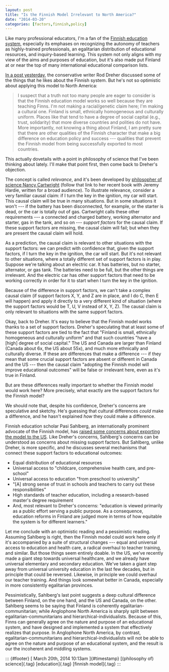 ```yaml
---
layout: post
title: "Is the Finnish Model Irrelevant to North America?"
date: "2014-03-20"
categories: [factors,finnish,policy]
---
```



Like many professional educators, I'm a fan of the [Finnish education system](http://www.nea.org/home/40991.htm), especially its emphases on recognizing the autonomy of teachers as highly-trained professionals, an egalitarian distribution of educational resources, and inquiry-based learning. This system not only aligns with my view of the aims and purposes of education, but it's also made put Finland at or near the top of many international educational comparison lists.

[In a post yesterday](http://www.theamericanconservative.com/dreher/why-does-finland-educate-its-kids-better/), the conservative writer Rod Dreher discussed some of the things that he likes about the Finnish system. But he's not so optimistic about applying this model to North America:

> I suspect that a truth not too many people are eager to consider is that the Finnish education model works so well because they are teaching Finns. I'm not making a racial/genetic claim here; I'm making a cultural one. Finland is small, ethnically homogeneous and culturally uniform. Places like that tend to have a degree of social capital (e.g., trust, solidarity) that more diverse countries and polities do not have. More importantly, not knowing a thing about Finland, I am pretty sure that there are other qualities of the Finnish character that make a big difference on education policy and success --- qualities that prevent the Finnish model from being successfully exported to most countries.

This actually dovetails with a point in philosophy of science that I've been thinking about lately. I'll make that point first, then come back to Dreher's objection.

The concept is called *relevance*, and it's been developed by [philosopher of science Nancy Cartwright](http://books.google.ca/books?id=kN3OdpkUyTcC) (follow that link to her recent book with Jeremy Hardie, written for a broad audience). To illustrate relevance, consider a very familiar causal claim: if I turn the key in the ignition, my car will start. This causal claim will be true in many situations. But in some situations it won't --- if the battery has been disconnected, for example, or the starter is dead, or the car is totally out of gas. Cartwright calls these other requirements --- a connected and charged battery, working alternator and starter, gas in the tank, and so on --- *support factors* for the causal claim. If these support factors are missing, the causal claim will fail; but when they are present the causal claim will hold.

As a prediction, the causal claim is relevant to other situations with the support factors: we can predict with confidence that, given the support factors, if I turn the key in the ignition, the car will start. But it's not relevant to other situations, where a totally different set of support factors is in play. Suppose we're talking about an electric car. It has batteries, but no starter, alternator, or gas tank. The batteries need to be full, but the other things are irrelevant. And the electric car has other support factors that need to be working correctly in order for it to start when I turn the key in the ignition.

Because of the difference in support factors, we can't take a complex causal claim (if support factors X, Y, and Z are in place, and I do C, then E will happen) and apply it directly to a very different kind of situation (where the support factors would be T, U, V instead of X, Y, Z). The causal claim is only relevant to situations with the same support factors.

Okay, back to Dreher. It's easy to believe that the Finnish model works thanks to a set of support factors. Dreher's speculating that at least some of these support factors are tied to the fact that "Finland is small, ethnically homogeneous and culturally uniform" and that such countries "have a \[high\] degree of social capital." The US and Canada are larger than Finland (Canada about 6x, the US about 55x), and much more ethnically and culturally diverse. If these are differences that make a difference --- if they mean that some crucial support factors are absent or different in Canada and the US --- then the causal claim "adopting the Finnish model will improve educational outcomes" will be false or irrelevant here, even as it's true in Finland.

But are these differences really important to whether the Finnish model would work here? More precisely, what exactly are the support factors for the Finnish model?

We should note that, despite his confidence, Dreher's concerns are speculative and sketchy. He's guessing that cultural differences *could* make a difference, and he hasn't explained *how* they could make a difference.

Finnish education scholar Pasi Sahlberg, an internationally prominent advocate of the Finnish model, has [raised some concerns about exporting the model to the US](http://pasisahlberg.com/text/). Like Dreher's concerns, Sahlberg's concerns can be understood as concerns about missing support factors. But Sahlberg, unlike Dreher, is more specific, and he discusses several mechanisms that connect these support factors to educational outcomes:

-   Equal distribution of educational resources
-   Universal access to "childcare, comprehensive health care, and pre-school"
-   Universal access to education "from preschool to university"
-   "\[A\] strong sense of trust in schools and teachers to carry out these responsibilities"
-   High standards of teacher education, including a research-based master's degree requirement
-   And, most relevant to Dreher's concerns: "education is viewed primarily as a public effort serving a public purpose. As a consequence, education reforms in Finland are judged more in terms of how equitable the system is for different learners."

Let me conclude with an optimistic reading and a pessimistic reading. Assuming Sahlberg is right, then the Finnish model could work here only if it's accompanied by a suite of structural changes --- equal and universal access to education and health care, a radical overhaul to teacher training, and similar. But those things seem entirely doable. In the US, we've recently made a giant step towards universal healthcare, and we already have universal elementary and secondary education. We've taken a giant step away from universal university education in the last few decades, but in principle that could be reversed. Likewise, in principle we could overhaul our teacher training. And things look somewhat better in Canada, especially in more consistently egalitarian provinces.

Pessimistically, Sahlberg's last point suggests a deep cultural difference between Finland, on the one hand, and the US and Canada, on the other. Sahlberg seems to be saying that Finland is coherently egalitarian-communitarian; while Anglophone North America is sharply split between egalitarian-communitarians and hierarchical-individualists. Because of this, Finns can generally agree on the nature and purpose of an educational system, and have designed and implemented a system that effectively realizes that purpose. In Anglophone North America, by contrast, egalitarian-communitarians and hierarchical-individualists will not be able to agree on the nature and purpose of an educational system, and the result is our the incoherent and middling systems.

::: {#footer}
[ March 20th, 2014 10:13am ]{#timestamp} [(philosophy of) science]{.tag} [education]{.tag} [finnish model]{.tag}
:::





